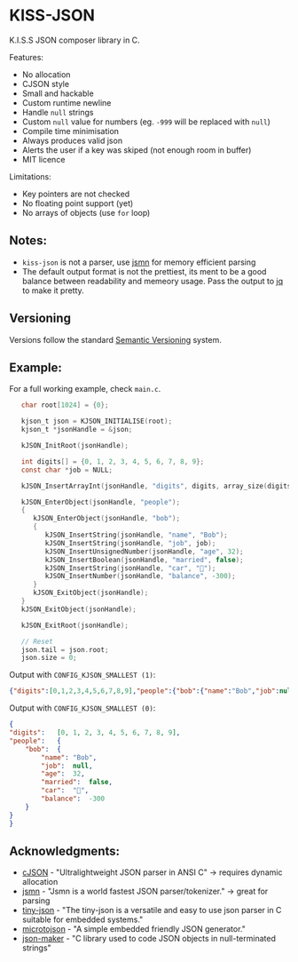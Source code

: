 # KISS-JSON

K.I.S.S JSON composer library in C.

Features:
 - No allocation
 - CJSON style
 - Small and hackable
 - Custom runtime newline
 - Handle `null` strings
 - Custom `null` value for numbers (eg. `-999` will be replaced with `null`)
 - Compile time minimisation
 - Always produces valid json
 - Alerts the user if a key was skiped (not enough room in buffer)
 - MIT licence

Limitations:
 - Key pointers are not checked
 - No floating point support (yet)
 - No arrays of objects (use `for` loop)

## Notes:
 - `kiss-json` is not a parser, use [jsmn](https://github.com/zserge/jsmn) for memory efficient parsing
 - The default output format is not the prettiest, its ment to be a good balance between readability and memeory usage. Pass the output to [jq](https://stedolan.github.io/jq/) to make it pretty.

## Versioning

Versions follow the standard [Semantic Versioning](https://en.wikipedia.org/wiki/Software_versioning#Semantic_versioning) system.

## Example:

For a full working example, check `main.c`.
```C
   char root[1024] = {0};

   kjson_t json = KJSON_INITIALISE(root);
   kjson_t *jsonHandle = &json;

   kJSON_InitRoot(jsonHandle);

   int digits[] = {0, 1, 2, 3, 4, 5, 6, 7, 8, 9};
   const char *job = NULL;

   kJSON_InsertArrayInt(jsonHandle, "digits", digits, array_size(digits));

   kJSON_EnterObject(jsonHandle, "people");
   {
      kJSON_EnterObject(jsonHandle, "bob");
      {
         kJSON_InsertString(jsonHandle, "name", "Bob");
         kJSON_InsertString(jsonHandle, "job", job);
         kJSON_InsertUnsignedNumber(jsonHandle, "age", 32);
         kJSON_InsertBoolean(jsonHandle, "married", false);
         kJSON_InsertString(jsonHandle, "car", "🚗");
         kJSON_InsertNumber(jsonHandle, "balance", -300);
      }
      kJSON_ExitObject(jsonHandle);
   }
   kJSON_ExitObject(jsonHandle);

   kJSON_ExitRoot(jsonHandle);

   // Reset
   json.tail = json.root;
   json.size = 0;
```

Output with `CONFIG_KJSON_SMALLEST (1)`:
```json
{"digits":[0,1,2,3,4,5,6,7,8,9],"people":{"bob":{"name":"Bob","job":null,"age":32,"married":false,"car":"🚗","balance":-300}}}
```

Output with `CONFIG_KJSON_SMALLEST (0)`:
```json
{
"digits":	[0, 1, 2, 3, 4, 5, 6, 7, 8, 9],
"people":	{
	"bob":	{
		"name":	"Bob",
		"job":	null,
		"age":	32,
		"married":	false,
		"car":	"🚗",
		"balance":	-300
	}
}
}
```

## Acknowledgments:
 - [cJSON](https://github.com/DaveGamble/cJSON) - "Ultralightweight JSON parser in ANSI C" -> requires dynamic allocation
 - [jsmn](https://github.com/zserge/jsmn) - "Jsmn is a world fastest JSON parser/tokenizer." -> great for parsing
 - [tiny-json](https://github.com/rafagafe/tiny-json) - "The tiny-json is a versatile and easy to use json parser in C suitable for embedded systems."
 - [microtojson](https://sr.ht/~rkta/microtojson/) - "A simple embedded friendly JSON generator."
 - [json-maker](https://github.com/rafagafe/json-maker) - "C library used to code JSON objects in null-terminated strings"
